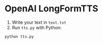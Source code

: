 # OpenAI LongFormTTS
1. Write your text in `text.txt`
2. Run `tts.py` with Python:
```python
python tts.py
```